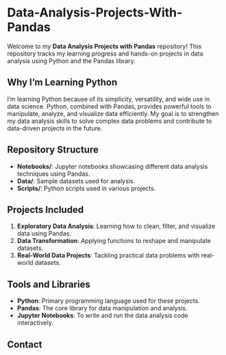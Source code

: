 # Data-Analysis-Projects-With-Pandas

Welcome to my **Data Analysis Projects with Pandas** repository! This repository tracks my learning progress and hands-on projects in data analysis using Python and the Pandas library.

## Why I’m Learning Python

I’m learning Python because of its simplicity, versatility, and wide use in data science. Python, combined with Pandas, provides powerful tools to manipulate, analyze, and visualize data efficiently. My goal is to strengthen my data analysis skills to solve complex data problems and contribute to data-driven projects in the future.

## Repository Structure

- **Notebooks/**: Jupyter notebooks showcasing different data analysis techniques using Pandas.
- **Data/**: Sample datasets used for analysis.
- **Scripts/**: Python scripts used in various projects.

## Projects Included

1. **Exploratory Data Analysis**: Learning how to clean, filter, and visualize data using Pandas.
2. **Data Transformation**: Applying functions to reshape and manipulate datasets.
3. **Real-World Data Projects**: Tackling practical data problems with real-world datasets.

## Tools and Libraries

- **Python**: Primary programming language used for these projects.
- **Pandas**: The core library for data manipulation and analysis.
- **Jupyter Notebooks**: To write and run the data analysis code interactively.

## Contact

